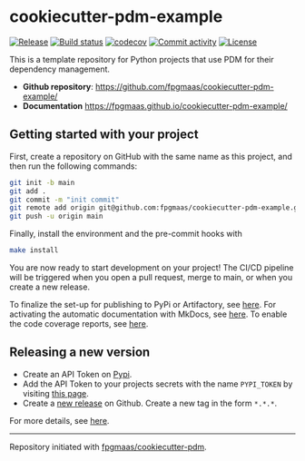 # cookiecutter-pdm-example

[![Release](https://img.shields.io/github/v/release/fpgmaas/cookiecutter-pdm-example)](https://img.shields.io/github/v/release/fpgmaas/cookiecutter-pdm-example)
[![Build status](https://img.shields.io/github/actions/workflow/status/fpgmaas/cookiecutter-pdm-example/main.yml?branch=main)](https://github.com/fpgmaas/cookiecutter-pdm-example/actions/workflows/main.yml?query=branch%3Amain)
[![codecov](https://codecov.io/gh/fpgmaas/cookiecutter-pdm-example/branch/main/graph/badge.svg)](https://codecov.io/gh/fpgmaas/cookiecutter-pdm-example)
[![Commit activity](https://img.shields.io/github/commit-activity/m/fpgmaas/cookiecutter-pdm-example)](https://img.shields.io/github/commit-activity/m/fpgmaas/cookiecutter-pdm-example)
[![License](https://img.shields.io/github/license/fpgmaas/cookiecutter-pdm-example)](https://img.shields.io/github/license/fpgmaas/cookiecutter-pdm-example)

This is a template repository for Python projects that use PDM for their dependency management.

- **Github repository**: <https://github.com/fpgmaas/cookiecutter-pdm-example/>
- **Documentation** <https://fpgmaas.github.io/cookiecutter-pdm-example/>

## Getting started with your project

First, create a repository on GitHub with the same name as this project, and then run the following commands:

``` bash
git init -b main
git add .
git commit -m "init commit"
git remote add origin git@github.com:fpgmaas/cookiecutter-pdm-example.git
git push -u origin main
```

Finally, install the environment and the pre-commit hooks with

```bash
make install
```

You are now ready to start development on your project! The CI/CD
pipeline will be triggered when you open a pull request, merge to main,
or when you create a new release.

To finalize the set-up for publishing to PyPi or Artifactory, see
[here](https://fpgmaas.github.io/cookiecutter-pdm/features/publishing/#set-up-for-pypi).
For activating the automatic documentation with MkDocs, see
[here](https://fpgmaas.github.io/cookiecutter-pdm/features/mkdocs/#enabling-the-documentation-on-github).
To enable the code coverage reports, see [here](https://fpgmaas.github.io/cookiecutter-pdm/features/codecov/).

## Releasing a new version

- Create an API Token on [Pypi](https://pypi.org/).
- Add the API Token to your projects secrets with the name `PYPI_TOKEN` by visiting
[this page](https://github.com/fpgmaas/cookiecutter-pdm-example/settings/secrets/actions/new).
- Create a [new release](https://github.com/fpgmaas/cookiecutter-pdm-example/releases/new) on Github.
Create a new tag in the form ``*.*.*``.

For more details, see [here](https://fpgmaas.github.io/cookiecutter-pdm/features/cicd/#how-to-trigger-a-release).

---

Repository initiated with [fpgmaas/cookiecutter-pdm](https://github.com/fpgmaas/cookiecutter-pdm).
